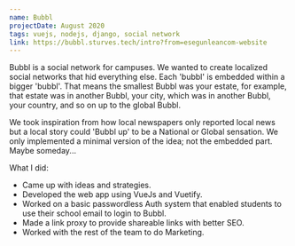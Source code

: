 ```yaml
---
name: Bubbl
projectDate: August 2020
tags: vuejs, nodejs, django, social network
link: https://bubbl.sturves.tech/intro?from=esegunleancom-website
---
```


Bubbl is a social network for campuses. We wanted to create localized social networks that hid everything else. Each 'bubbl' is embedded within a bigger 'bubbl'. That means the smallest Bubbl was your estate, for example, that estate was in another Bubbl, your city, which was in another Bubbl, your country, and so on up to the global Bubbl.

We took inspiration from how local newspapers only reported local news but a local story could 'Bubbl up' to be a National or Global sensation. We only implemented a minimal version of the idea; not the embedded part. Maybe someday...

What I did:

- Came up with ideas and strategies.
- Developed the web app using VueJs and Vuetify.
- Worked on a basic passwordless Auth system that enabled students to use their school email to login to Bubbl.
- Made a link proxy to provide shareable links with better SEO.
- Worked with the rest of the team to do Marketing.